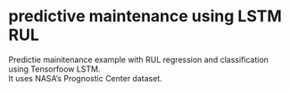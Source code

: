 # predictive maintenance using LSTM RUL

Predictie mainitenance example with RUL regression and classification using Tensorfoow LSTM.  
It uses NASA’s Prognostic Center dataset.

